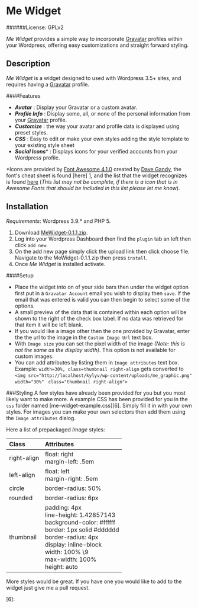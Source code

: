 Me Widget
=========
######License: GPLv2

*Me Widget* provides a simple way to incorporate [Gravatar][] profiles within
your Wordpress, offering easy customizations and straight forward styling.

Description
-----------
*Me Widget* is a widget designed to used with Wordpress 3.5+ sites, and requires
having a [Gravatar][] profile.

####Features
- **_Avatar_**        : Display your Gravatar or a custom avatar.
- **_Profile Info_**  : Display some, all, or none of the personal information
from your [Gravatar][] profile.
- **_Customize_**     : the way your avatar and profile data is displayed using
preset styles.
- **_CSS_**           : Easy to edit or make your own styles adding the style
template to your existing style sheet
- **_Social Icons_**\*  : Displays icons for your verified accounts from your
Wordpress profile.

\*Icons are provided by [Font Awesome 4.1.0][3] created by [Dave Gandy][2], the
font's cheat sheet is found [here] [1], and the list that the widget recognizes
is found [here][4] (_This list may not be complete, if there is a icon that is_
 _in Awesome Fonts that should be included in this list please let me know_).

Installation
------------
_Requirements_: Wordpress 3.9.\* and PHP 5.

1. Download [MeWidget-0.1.1.zip][5].
2. Log into your Wordpress Dashboard then find the `plugin` tab an left
then click `add new`.
3. On the add new page simply click the upload link then click choose file.
Navigate to the MeWidget-0.1.1.zip then press `install`.
4. Once _Me Widget_ is installed activate.

####Setup

* Place the widget into on of your side bars then under the
widget option first put in a `Gravatar Account` email you wish to display then
`save`. If the email that was entered is valid you can then begin to
select some of the options.
* A small preview of the data that is contained within each option will be shown
to the right of the check box label. If no data was retrieved for that item it
will be left blank.
* If you would like a image other then the one provided by Gravatar, enter the
the url to the image in the `Custom Image Url` text box.
* With `Image size` you can set the pixel width of the image _(Note: this
is not the same as the display width)_. This option is not available for custom
images.
* You can add attributes by listing them in `Image attributes` text box.
Example: `width=30%, class=thumbnail right-align` gets converted to
`<img src="http://localhost/kylyv/wp-content/uploads/me_graphic.png" width="30%"`
` class="thumbnail right-align">`

###Styling
A few styles have already been provided for you but you most likely want to
make more. A example CSS has been provided for you in the `css` folder named
[me-widget-example.css][6].
Simply fill it in with your own styles. For images you can make your own
selectors then add them using the `Image attributes` dialog.

Here a list of prepackaged _Image_ styles:

| Class | Attributes |
|:---------|:-----------|
| right-align | float: right <br> margin-left: .5em |
| left-align | float: left <br> margin-right: .5em |
| circle | border-radius: 50% |
| rounded | border-radius: 6px |
| thumbnail | padding: 4px <br> line-height: 1.42857143<br>background-color: #ffffff<br>border: 1px solid #dddddd<br>border-radius: 4px<br>display: inline-block<br>width: 100% \9<br>max-width: 100%<br>height: auto<br>|

More styles would be great. If you have one you would like to add to the widget
just give me a pull request.

[gravatar]: https://gravatar.com "Gravatar"
[1]: http://fortawesome.github.io/Font-Awesome/cheatsheet/ "Font Awesome Icons"
[2]: https://twitter.com/davegandy "Dave Gandy"
[3]: http://fortawesome.github.io/Font-Awesome/ "Font Awesome"
[4]: https://github.com/Kyly/MeWidget/blob/master/soc_icons_fa "Social Icon List"
[5]: https://github.com/Kyly/MeWidget/archive/v0.1.1.zip "Download Me Widget v0.1.1"
[6]:
